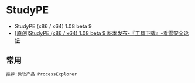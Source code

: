 # StudyPE

- StudyPE (x86 / x64) 1.08 beta 9
- [[原创]StudyPE (x86 / x64) 1.08 beta 9 版本发布-『工具下载』-看雪安全论坛](https://bbs.pediy.com/thread-246459.htm)

## 常用

```c#
推荐:微软产品 ProcessExplorer
```

